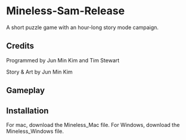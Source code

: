 # Mineless-Sam-Release
A short puzzle game with an hour-long story mode campaign.

## Credits
Programmed by Jun Min Kim and Tim Stewart

Story & Art by Jun Min Kim

## Gameplay

## Installation
For mac, download the Mineless_Mac file.
For Windows, download the Mineless_Windows file.
